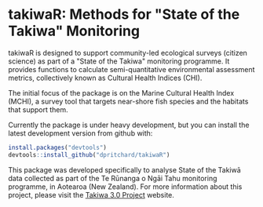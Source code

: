 # takiwaR: Methods for "State of the Takiwa" Monitoring

takiwaR is designed to support community-led ecological surveys (citizen science) as part of a "State of the Takiwa" monitoring programme. It provides functions to calculate semi-quantitative environmental assessment metrics, collectively known as Cultural Health Indices (CHI). 

The initial focus of the package is on the Marine Cultural Health Index (MCHI), a survey tool that targets near-shore fish species and the habitats that support them. 

Currently the package is under heavy development, but you can install the latest development version from github with:  

``` r
install.packages("devtools")
devtools::install_github("dpritchard/takiwaR")
```

This package was developed specifically to analyse State of the Takiwā data collected as part of the Te Rūnanga o Ngāi Tahu monitoring programme, in Aotearoa (New Zealand). For more information about this project, please visit the [Takiwa 3.0 Project][takiwa3] website.

[takiwa3]: http://www.takiwa.org.nz